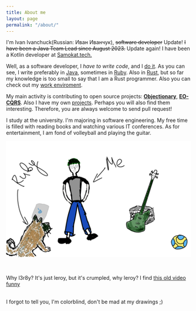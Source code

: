 ```yaml
---
title: About me
layout: page
permalink: "/about/"
---
```


I'm Ivan Ivanchuck(Russian: Иван Иванчук), ~~software developer~~ Update! ~~I have been a Java Team Lead since August 2023.~~ Update again! I have been a Kotlin developer at [Samokat.tech.](https://samokat.tech/)

Well, as a software developer, I _have to write code_, and I [do it](https://github.com/l3r8yJ). As you can see, I write preferably in [Java](https://en.wikipedia.org/wiki/Java_(programming_language)), sometimes in [Ruby](https://en.wikipedia.org/wiki/Ruby_(programming_language)). Also in [Rust](https://en.wikipedia.org/wiki/Rust_(programming_language)), but so far my knowledge is too small to say that I am a Rust programmer. Also you can check out my [work enviroment](/2023/02/21/my-work-environment).

My main activity is contributing to open source projects: [**Objectionary**](https://github.com/objectionary), [**EO-CQRS**](https://github.com/eo-cqrs). Also I have my own [projects](/pets/). Perhaps you will also find them interesting. Therefore, you are always welcome to send pull request!
<br/>

I study at the university. I'm majoring in software engineering. My free time is filled with reading books and watching various IT conferences. As for entertainment, I am fond of volleyball and playing the guitar.

![pic](/assets/images/about.png)

<br/>

Why l3r8y? It's just leroy, but it's crumpled, why leroy? 
I find [this old video funny](https://youtu.be/mLyOj_QD4a4?t=85)

<br/>
I forgot to tell you, I'm colorblind, don't be mad at my drawings ;)
